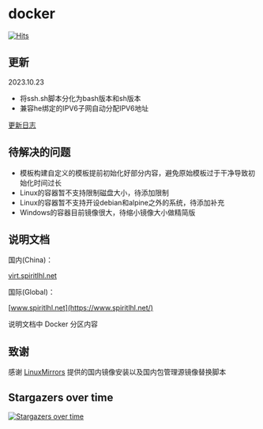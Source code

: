 # docker

[![Hits](https://hits.seeyoufarm.com/api/count/incr/badge.svg?url=https%3A%2F%2Fgithub.com%2FspiritLHLS%2Fdocker&count_bg=%2379C83D&title_bg=%23555555&icon=&icon_color=%23E7E7E7&title=hits&edge_flat=false)](https://hits.seeyoufarm.com)

## 更新

2023.10.23

- 将ssh.sh脚本分化为bash版本和sh版本
- 兼容he绑定的IPV6子网自动分配IPV6地址

[更新日志](CHANGELOG.md)

## 待解决的问题

- 模板构建自定义的模板提前初始化好部分内容，避免原始模板过于干净导致初始化时间过长
- Linux的容器暂不支持限制磁盘大小，待添加限制
- Linux的容器暂不支持开设debian和alpine之外的系统，待添加补充
- Windows的容器目前镜像很大，待缩小镜像大小做精简版

## 说明文档

国内(China)：

[virt.spiritlhl.net](https://virt.spiritlhl.net/)

国际(Global)：

[www.spiritlhl.net](https://www.spiritlhl.net/)

说明文档中 Docker 分区内容

## 致谢

感谢 [LinuxMirrors](https://github.com/SuperManito/LinuxMirrors) 提供的国内镜像安装以及国内包管理源镜像替换脚本

## Stargazers over time

[![Stargazers over time](https://starchart.cc/spiritLHLS/docker.svg)](https://starchart.cc/spiritLHLS/docker)


